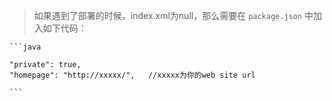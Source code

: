 > 如果遇到了部署的时候，index.xml为null，那么需要在
>   `package.json` 中加入如下代码：
    
    ```java
    
    "private": true,
    "homepage": "http://xxxxx/",   //xxxxx为你的web site url
    
    ```